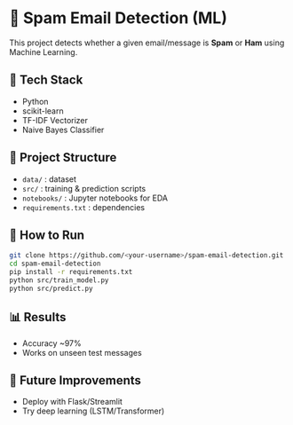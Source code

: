 # 📧 Spam Email Detection (ML)

This project detects whether a given email/message is **Spam** or **Ham** using Machine Learning.

## 🚀 Tech Stack
- Python
- scikit-learn
- TF-IDF Vectorizer
- Naive Bayes Classifier

## 📂 Project Structure
- `data/` : dataset
- `src/` : training & prediction scripts
- `notebooks/` : Jupyter notebooks for EDA
- `requirements.txt` : dependencies

## 🔧 How to Run
```bash
git clone https://github.com/<your-username>/spam-email-detection.git
cd spam-email-detection
pip install -r requirements.txt
python src/train_model.py
python src/predict.py
```

## 📊 Results
- Accuracy ~97%
- Works on unseen test messages

## 📌 Future Improvements
- Deploy with Flask/Streamlit
- Try deep learning (LSTM/Transformer)
